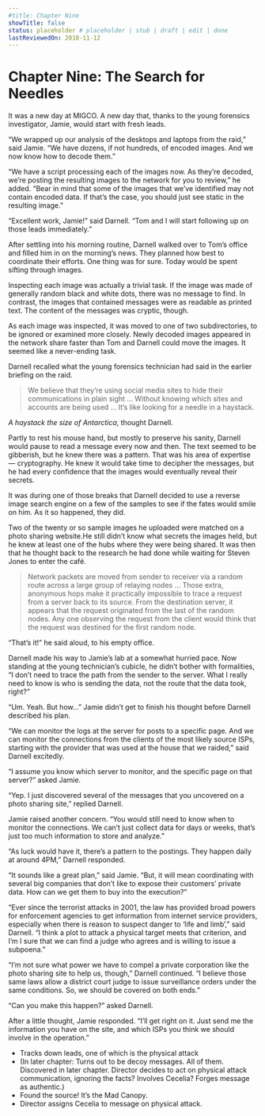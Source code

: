 ```yaml
---
#title: Chapter Nine
showTitle: false
status: placeholder # placeholder | stub | draft | edit | done
lastReviewedOn: 2018-11-12
---
```


# Chapter Nine: The Search for Needles

It was a new day at MIGCO. A new day that, thanks to the young forensics investigator, Jamie, would start with fresh leads.

“We wrapped up our analysis of the desktops and laptops from the raid,” said Jamie. “We have dozens, if not hundreds, of encoded images. And we now know how to decode them.”

“We have a script processing each of the images now. As they’re decoded, we’re posting the resulting images to the network for you to review,” he added. “Bear in mind that some of the images that we’ve identified may not contain encoded data. If that’s the case, you should just see static in the resulting image.”

“Excellent work, Jamie!” said Darnell. “Tom and I will start following up on those leads immediately.”

After settling into his morning routine, Darnell walked over to Tom’s office and filled him in on the morning’s news. They planned how best to coordinate their efforts. One thing was for sure. Today would be spent sifting through images.

Inspecting each image was actually a trivial task. If the image was made of generally random black and white dots, there was no message to find. In contrast, the images that contained messages were as readable as printed text. The content of the messages was cryptic, though.

As each image was inspected, it was moved to one of two subdirectories, to be ignored or examined more closely. Newly decoded images appeared in the network share faster than Tom and Darnell could move the images. It seemed like a never-ending task.

Darnell recalled what the young forensics technician had said in the earlier briefing on the raid.

> We believe that they’re using social media sites to hide their communications in plain sight ... Without knowing which sites and accounts are being used ... It’s like looking for a needle in a haystack.

*A haystack the size of Antarctica*, thought Darnell. 

Partly to rest his mouse hand, but mostly to preserve his sanity, Darnell would pause to read a message every now and then. The text seemed to be gibberish, but he knew there was a pattern. That was his area of expertise &mdash; cryptography. He knew it would take time to decipher the messages, but he had every confidence that the images would eventually reveal their secrets.

It was during one of those breaks that Darnell decided to use a reverse image search engine on a few of the samples to see if the fates would smile on him. As it so happened, they did.

Two of the twenty or so sample images he uploaded were matched on a photo sharing website.He still didn’t know what secrets the images held, but he knew at least one of the hubs where they were being shared. It was then that he thought back to the research he had done while waiting for Steven Jones to enter the café.

> Network packets are moved from sender to receiver via a random route across a large group of relaying nodes ... Those extra, anonymous hops make it practically impossible to trace a request from a server back to its source. From the destination server, it appears that the request originated from the last of the random nodes. Any one observing the request from the client would think that the request was destined for the first random node.

“That’s it!” he said aloud, to his empty office.

Darnell made his way to Jamie’s lab at a somewhat hurried pace. Now standing at the young technician’s cubicle, he didn’t bother with formalities, “I don’t need to trace the path from the sender to the server. What I really need to know is who is sending the data, not the route that the data took, right?”

“Um. Yeah. But how...” Jamie didn’t get to finish his thought before Darnell described his plan.

“We can monitor the logs at the server for posts to a specific page. And we can monitor the connections from the clients of the most likely source ISPs, starting with the provider that was used at the house that we raided,” said Darnell excitedly.

“I assume you know which server to monitor, and the specific page on that server?” asked Jamie.

“Yep. I just discovered several of the messages that you uncovered on a photo sharing site,” replied Darnell.

Jamie raised another concern. “You would still need to know when to monitor the connections. We can’t just collect data for days or weeks, that’s just too much information to store and analyze.”

“As luck would have it, there’s a pattern to the postings. They happen daily at around 4PM,” Darnell responded.

“It sounds like a great plan,” said Jamie. “But, it will mean coordinating with several big companies that don’t like to expose their customers’ private data. How can we get them to buy into the execution?”

“Ever since the terrorist attacks in 2001, the law has provided broad powers for enforcement agencies to get information from internet service providers, especially when there is reason to suspect danger to ‘life and limb’,” said Darnell. “I think a plot to attack a physical target meets that criterion, and I’m I sure that we can find a judge who agrees and is willing to issue a subpoena.”

“I’m not sure what power we have to compel a private corporation like the photo sharing site to help us, though,” Darnell continued. “I believe those same laws allow a district court judge to issue surveillance orders under the same conditions. So, we should be covered on both ends.”

“Can you make this happen?” asked Darnell.

After a little thought, Jamie responded. “I’ll get right on it. Just send me the information you have on the site, and which ISPs you think we should involve in the operation.”

* Tracks down leads, one of which is the physical attack
* (In later chapter: Turns out to be decoy messages. All of them. Discovered in later chapter. Director decides to act on physical attack communication, ignoring the facts? Involves Cecelia? Forges message as authentic.)
* Found the source! It’s the Mad Canopy.
* Director assigns Cecelia to message on physical attack.
